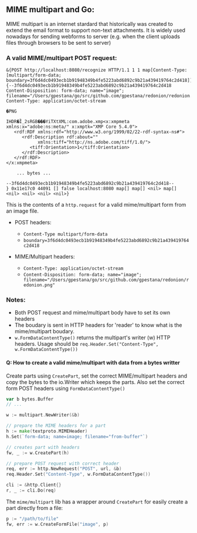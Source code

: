 ## MIME multipart and Go:

MIME multipart is an internet stardard that historically was created to extend
the email format to support non-text attachments. It is widely used nowadays for
sending webforms to server (e.g. when the client uploads files through browsers
to be sent to server)

### A valid MIME/multipart POST request:

```
&{POST http://localhost:8080/recognize HTTP/1.1 1 1 map[Content-Type:[multipart/form-data; boundary=3f6d4dc0493ecb1b91948349b4fe5223abd6892c9b21a439419764c2d418]] {--3f6d4dc0493ecb1b91948349b4fe5223abd6892c9b21a439419764c2d418
Content-Disposition: form-data; name="image"; filename="/Users/gpestana/go/src/github.com/gpestana/redonion/redonion.png"
Content-Type: application/octet-stream

�PNG

IHDR�Ȉ_2sRGB���YiTXtXML:com.adobe.xmp<x:xmpmeta xmlns:x="adobe:ns:meta/" x:xmptk="XMP Core 5.4.0">
   <rdf:RDF xmlns:rdf="http://www.w3.org/1999/02/22-rdf-syntax-ns#">
      <rdf:Description rdf:about=""
            xmlns:tiff="http://ns.adobe.com/tiff/1.0/">
         <tiff:Orientation>1</tiff:Orientation>
      </rdf:Description>
   </rdf:RDF>
</x:xmpmeta>

	... bytes ...

--3f6d4dc0493ecb1b91948349b4fe5223abd6892c9b21a439419764c2d418--
} 0x11e17c0 44091 [] false localhost:8080 map[] map[] <nil> map[]   <nil> <nil> <nil> <nil>}
```

This is the contents of a `http.request` for a valid mime/multipart form from an
image file.

- POST headers: 
	- `Content-Type multipart/form-data`
	- `boundary=3f6d4dc0493ecb1b91948349b4fe5223abd6892c9b21a439419764c2d418`

- MIME/Multipart headers:
	- `Content-Type: application/octet-stream`
	- `Content-Disposition: form-data; name="image"; filename="/Users/gpestana/go/src/github.com/gpestana/redonion/redonion.png"`


### Notes:
- Both POST request and mime/multipart body have to set its own headers
- The boudary is sent in HTTP headers for 'reader' to know what is the
  mime/multipart boudary.
- `w.FormDataContentType()` returns the multipart's writer (w) HTTP headers.
  Usage should be `req.Header.Set("Content-Type", w.FormDataContentType())`


#### Q: How to create a valid mime/multipart with data from a bytes writter

Create parts using `CreatePart`, set the correct MIME/multipart headers and copy
the bytes to the io.Writer which keeps the parts. Also set the correct form POST
headers using `FormDataContentType()`

```go
var b bytes.Buffer
// ...

w := multipart.NewWriter(&b)

// prepare the MIME headers for a part
h := make(textproto.MIMEHeader)
h.Set(`form-data; name=image; filename="from-buffer"`)

// creates part with headers
fw, _ := w.CreatePart(h)

// prepare POST request with correct header
req, err := http.NewRequest("POST", url, &b)
req.Header.Set("Content-Type", w.FormDataContentType())

cli := &http.Client{}
r, _ := cli.Do(req)
```

The `mime/multipart` lib has a wrapper around `CreatePart` for easily create a
part directly from a file:

```go
p := "/path/to/file"
fw, err := w.CreateFormFile("image", p)
```

